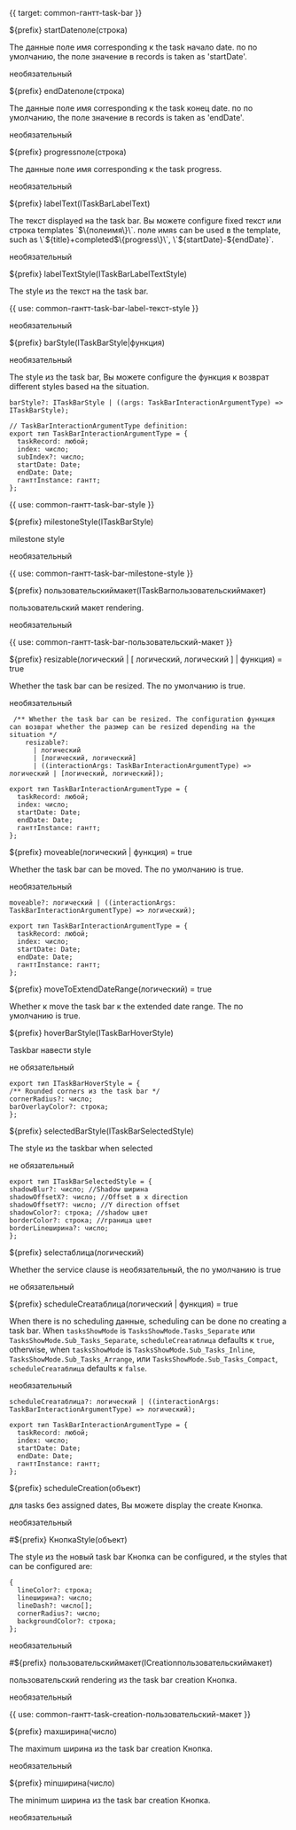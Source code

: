 {{ target: common-гантт-task-bar }}

${prefix} startDateполе(строка)

The данные поле имя corresponding к the task начало date. по по умолчанию, the поле значение в records is taken as 'startDate'.

необязательный

${prefix} endDateполе(строка)

The данные поле имя corresponding к the task конец date. по по умолчанию, the поле значение в records is taken as 'endDate'.

необязательный

${prefix} progressполе(строка)

The данные поле имя corresponding к the task progress.

необязательный

${prefix} labelText(ITaskBarLabelText)

The текст displayed на the task bar. Вы можете configure fixed текст или строка templates \`$\{полеимя\}\`. поле имяs can be used в the template, such as \`$\{title\}+completed$\{progress\}\`, \`$\{startDate\}-$\{endDate\}\`.

необязательный

${prefix} labelTextStyle(ITaskBarLabelTextStyle)

The style из the текст на the task bar.

{{ use: common-гантт-task-bar-label-текст-style }}

необязательный

${prefix} barStyle(ITaskBarStyle|функция)

необязательный

The style из the task bar, Вы можете configure the функция к возврат different styles based на the situation.

```
barStyle?: ITaskBarStyle | ((args: TaskBarInteractionArgumentType) => ITaskBarStyle);

// TaskBarInteractionArgumentType definition:
export тип TaskBarInteractionArgumentType = {
  taskRecord: любой;
  index: число;
  subIndex?: число;
  startDate: Date;
  endDate: Date;
  ганттInstance: гантт;
};
```


{{ use: common-гантт-task-bar-style }}

${prefix} milestoneStyle(ITaskBarStyle)

milestone style

необязательный

{{ use: common-гантт-task-bar-milestone-style }}

${prefix} пользовательскиймакет(ITaskBarпользовательскиймакет)

пользовательский макет rendering.

необязательный

{{ use: common-гантт-task-bar-пользовательский-макет }}

${prefix} resizable(логический | [ логический, логический ] | функция) = true

Whether the task bar can be resized. The по умолчанию is true.

необязательный

```
 /** Whether the task bar can be resized. The configuration функция can возврат whether the размер can be resized depending на the situation */
    resizable?:
      | логический
      | [логический, логический]
      | ((interactionArgs: TaskBarInteractionArgumentType) => логический | [логический, логический]);

export тип TaskBarInteractionArgumentType = {
  taskRecord: любой;
  index: число;
  startDate: Date;
  endDate: Date;
  ганттInstance: гантт;
};
```

${prefix} moveable(логический | функция) = true

Whether the task bar can be moved. The по умолчанию is true.

необязательный

```
moveable?: логический | ((interactionArgs: TaskBarInteractionArgumentType) => логический);

export тип TaskBarInteractionArgumentType = {
  taskRecord: любой;
  index: число;
  startDate: Date;
  endDate: Date;
  ганттInstance: гантт;
};
```

${prefix} moveToExtendDateRange(логический) = true

Whether к move the task bar к the extended date range. The по умолчанию is true.

${prefix} hoverBarStyle(ITaskBarHoverStyle)

Taskbar навести style

не обязательный

```
export тип ITaskBarHoverStyle = {
/** Rounded corners из the task bar */
cornerRadius?: число;
barOverlayColor?: строка;
};
```

${prefix} selectedBarStyle(ITaskBarSelectedStyle)

The style из the taskbar when selected

не обязательный

```
export тип ITaskBarSelectedStyle = {
shadowBlur?: число; //Shadow ширина
shadowOffsetX?: число; //Offset в x direction
shadowOffsetY?: число; //Y direction offset
shadowColor?: строка; //shadow цвет
borderColor?: строка; //граница цвет
borderLineширина?: число;
};
```

${prefix} selecтаблица(логический)

Whether the service clause is необязательный, the по умолчанию is true

не обязательный

${prefix} scheduleCreaтаблица(логический | функция) = true

When there is no scheduling данные, scheduling can be done по creating a task bar. When `tasksShowMode` is `TasksShowMode.Tasks_Separate` или `TasksShowMode.Sub_Tasks_Separate`, `scheduleCreaтаблица` defaults к `true`, otherwise, when `tasksShowMode` is `TasksShowMode.Sub_Tasks_Inline`, `TasksShowMode.Sub_Tasks_Arrange`, или `TasksShowMode.Sub_Tasks_Compact`, `scheduleCreaтаблица` defaults к `false`.

необязательный

```
scheduleCreaтаблица?: логический | ((interactionArgs: TaskBarInteractionArgumentType) => логический);

export тип TaskBarInteractionArgumentType = {
  taskRecord: любой;
  index: число;
  startDate: Date;
  endDate: Date;
  ганттInstance: гантт;
};
```

${prefix} scheduleCreation(объект)

для tasks без assigned dates, Вы можете display the create Кнопка.

необязательный

#${prefix} КнопкаStyle(объект)

The style из the новый task bar Кнопка can be configured, и the styles that can be configured are:

```
{
  lineColor?: строка;
  lineширина?: число;
  lineDash?: число[];
  cornerRadius?: число;
  backgroundColor?: строка;
};
```

необязательный

#${prefix} пользовательскиймакет(ICreationпользовательскиймакет)

пользовательский rendering из the task bar creation Кнопка.

необязательный

{{ use: common-гантт-task-creation-пользовательский-макет }}

${prefix} maxширина(число)

The maximum ширина из the task bar creation Кнопка.

необязательный

${prefix} minширина(число)

The minimum ширина из the task bar creation Кнопка.

необязательный
